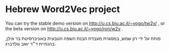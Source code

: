 # Hebrew Word2Vec project
You can try the stable demo version on http://u.cs.biu.ac.il/~yogo/tw2v/ , or the beta version on http://u.cs.biu.ac.il/~yogo/ron/w2v .

 פותח על ידי רון שמש, במסגרת מעבדת הבנת השפה הטבעית באוניברסיטת בר אילן, בהנחיית ד״ר יואב גולדברג.
